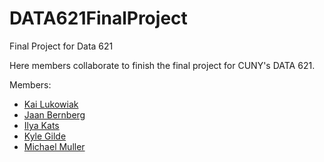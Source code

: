 # DATA621FinalProject
Final Project for Data 621

Here members collaborate to finish the final project for CUNY's DATA 621.

Members:
* [Kai Lukowiak](https://github.com/kaiserxc)
* [Jaan Bernberg](https://github.com/jbrnbrg)
* [Ilya Kats](https://github.com/ilyakats)
* [Kyle Gilde](https://github.com/kylegilde)
* [Michael Muller](parastyle)
